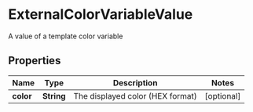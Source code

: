 

# ExternalColorVariableValue

A value of a template color variable

## Properties

| Name | Type | Description | Notes |
|------------ | ------------- | ------------- | -------------|
|**color** | **String** | The displayed color (HEX format) |  [optional] |



